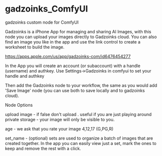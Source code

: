 # gadzoinks_ComfyUI
gadzoinks custom node for ComfyUI


Gadzoinks is a iPhone App for managing and sharing AI Images, with this node you can upload your images directly to Gadzoinks cloud. You can also find an image you like in the app and use the link control to create a worksheet to build the image.

https://apps.apple.com/us/app/gadzoinks-com/id6476454277

In the App you will create an account (or subaccount) with a handle (username) and authkey. Use Settings->Gadzoinks in comfyui to set your handle and authkey

Then add the Gadzoinks node to your workflow, the same as you would add 'Save Image' node (you can use both to save locally and to gadzoinks cloud).

Node Options

upload image - if false don't upload . useful if you are just playing around
private storage - your image will only be visible to you.

age - we ask that you rate your image 4,12,17 (G,PG,R)

set_name - (optional) sets are used to organize a batch of images that are created together. In the app you can easily view just a set, mark the ones to keep and remove the rest with a click.

